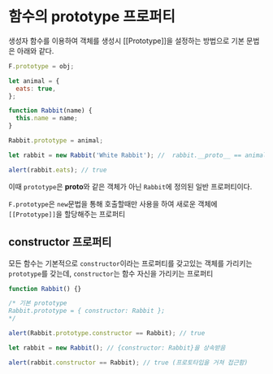 # 함수의 prototype 프로퍼티

생성자 함수를 이용하여 객체를 생성시 [[Prototype]]을 설정하는 방법으로 기본 문법은 아래와 같다.

```js
F.prototype = obj;
```

```js
let animal = {
  eats: true,
};

function Rabbit(name) {
  this.name = name;
}

Rabbit.prototype = animal;

let rabbit = new Rabbit('White Rabbit'); //  rabbit.__proto__ == animal

alert(rabbit.eats); // true
```

이때 `prototype`은 **proto**와 같은 객체가 아닌 `Rabbit`에 정의된 일반 프로퍼티이다.

`F.prototype`은 `new`문법을 통해 호출할때만 사용을 하여 새로운 객체에 `[[Prototype]]`을 할당해주는 프로퍼티

## constructor 프로퍼티

모든 함수는 기본적으로 `constructor`이라는 프로퍼티를 갖고있는 객체를 가리키는 `prototype`를 갖는데, `constructor`는 함수 자신을 가리키는 프로퍼티

```js
function Rabbit() {}

/* 기본 prototype
Rabbit.prototype = { constructor: Rabbit };
*/

alert(Rabbit.prototype.constructor == Rabbit); // true

let rabbit = new Rabbit(); // {constructor: Rabbit}을 상속받음

alert(rabbit.constructor == Rabbit); // true (프로토타입을 거쳐 접근함)
```
